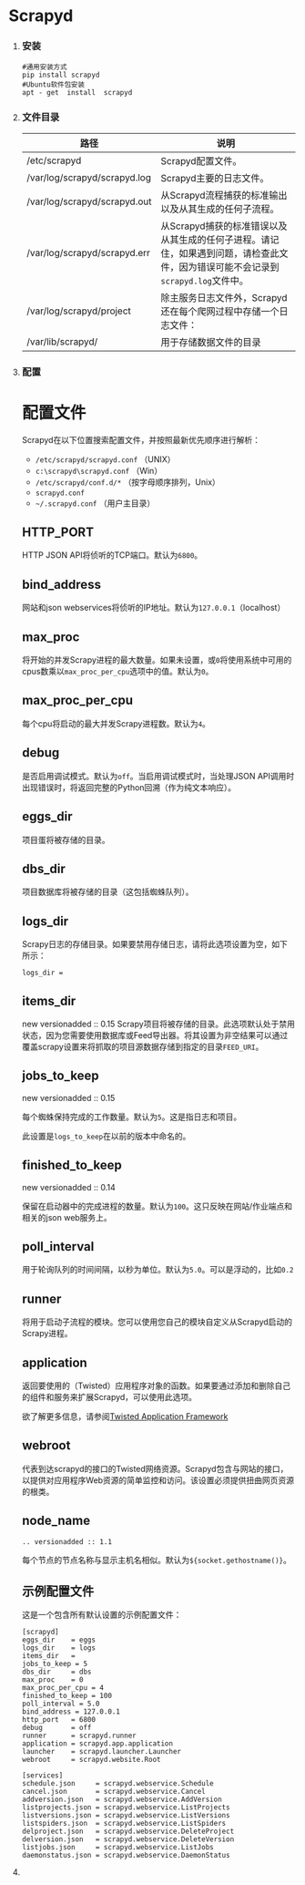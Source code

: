 # Scrapyd

1. ### 安装

   ```shell
   #通用安装方式
   pip install scrapyd
   #Ubuntu软件包安装
   apt - get  install  scrapyd
   ```

2. ### 文件目录

   | 路径                           | 说明                                       |
   | ---------------------------- | ---------------------------------------- |
   | /etc/scrapyd                 | Scrapyd配置文件。                             |
   | /var/log/scrapyd/scrapyd.log | Scrapyd主要的日志文件。                          |
   | /var/log/scrapyd/scrapyd.out | 从Scrapyd流程捕获的标准输出以及从其生成的任何子流程。           |
   | /var/log/scrapyd/scrapyd.err | 从Scrapyd捕获的标准错误以及从其生成的任何子进程。请记住，如果遇到问题，请检查此文件，因为错误可能不会记录到`scrapyd.log`文件中。 |
   | /var/log/scrapyd/project     | 除主服务日志文件外，Scrapyd还在每个爬网过程中存储一个日志文件：      |
   | /var/lib/scrapyd/            | 用于存储数据文件的目录                              |


3. ### 配置

   # 配置文件

   Scrapyd在以下位置搜索配置文件，并按照最新优先顺序进行解析：

   - `/etc/scrapyd/scrapyd.conf` （UNIX）
   - `c:\scrapyd\scrapyd.conf` （Win）
   - `/etc/scrapyd/conf.d/*` （按字母顺序排列，Unix）
   - `scrapyd.conf`
   - `~/.scrapyd.conf` （用户主目录）

   ## HTTP_PORT

   HTTP JSON API将侦听的TCP端口。默认为`6800`。

   ## bind_address

   网站和json webservices将侦听的IP地址。默认为`127.0.0.1`（localhost）

   ## max_proc

   将开始的并发Scrapy进程的最大数量。如果未设置，或`0`将使用系统中可用的cpus数乘以`max_proc_per_cpu`选项中的值。默认为`0`。

   ## max_proc_per_cpu

   每个cpu将启动的最大并发Scrapy进程数。默认为`4`。

   ## debug

   是否启用调试模式。默认为`off`。当启用调试模式时，当处理JSON API调用时出现错误时，将返回完整的Python回溯（作为纯文本响应）。

   ## eggs_dir

   项目蛋将被存储的目录。

   ## dbs_dir

   项目数据库将被存储的目录（这包括蜘蛛队列）。

   ## logs_dir

   Scrapy日志的存储目录。如果要禁用存储日志，请将此选项设置为空，如下所示：

   ```
   logs_dir =

   ```

   ## items_dir

   new versionadded :: 0.15
   Scrapy项目将被存储的目录。此选项默认处于禁用状态，因为您需要使用数据库或Feed导出器。将其设置为非空结果可以通过覆盖scrapy设置来将抓取的项目源数据存储到指定的目录`FEED_URI`。

   ## jobs_to_keep

   new versionadded :: 0.15

   每个蜘蛛保持完成的工作数量。默认为`5`。这是指日志和项目。

   此设置是`logs_to_keep`在以前的版本中命名的。

   ## finished_to_keep

   new versionadded :: 0.14

   保留在启动器中的完成进程的数量。默认为`100`。这只反映在网站/作业端点和相关的json web服务上。

   ## poll_interval

   用于轮询队列的时间间隔，以秒为单位。默认为`5.0`。可以是浮动的，比如`0.2`

   ## runner

   将用于启动子流程的模块。您可以使用您自己的模块自定义从Scrapyd启动的Scrapy进程。

   ## application

   返回要使用的（Twisted）应用程序对象的函数。如果要通过添加和删除自己的组件和服务来扩展Scrapyd，可以使用此选项。

   欲了解更多信息，请参阅[Twisted Application Framework](http://twistedmatrix.com/documents/current/core/howto/application.html)

   ## webroot

   代表到达scrapyd的接口的Twisted网络资源。Scrapyd包含与网站的接口，以提供对应用程序Web资源的简单监控和访问。该设置必须提供扭曲网页资源的根类。

   ## node_name

   ```
   .. versionadded :: 1.1
   ```

   每个节点的节点名称与显示主机名相似。默认为`${socket.gethostname()}`。

   ## 示例配置文件

   这是一个包含所有默认设置的示例配置文件：

   ```
   [scrapyd]
   eggs_dir    = eggs
   logs_dir    = logs
   items_dir   =
   jobs_to_keep = 5
   dbs_dir     = dbs
   max_proc    = 0
   max_proc_per_cpu = 4
   finished_to_keep = 100
   poll_interval = 5.0
   bind_address = 127.0.0.1
   http_port   = 6800
   debug       = off
   runner      = scrapyd.runner
   application = scrapyd.app.application
   launcher    = scrapyd.launcher.Launcher
   webroot     = scrapyd.website.Root

   [services]
   schedule.json     = scrapyd.webservice.Schedule
   cancel.json       = scrapyd.webservice.Cancel
   addversion.json   = scrapyd.webservice.AddVersion
   listprojects.json = scrapyd.webservice.ListProjects
   listversions.json = scrapyd.webservice.ListVersions
   listspiders.json  = scrapyd.webservice.ListSpiders
   delproject.json   = scrapyd.webservice.DeleteProject
   delversion.json   = scrapyd.webservice.DeleteVersion
   listjobs.json     = scrapyd.webservice.ListJobs
   daemonstatus.json = scrapyd.webservice.DaemonStatus
   ```

4. ​